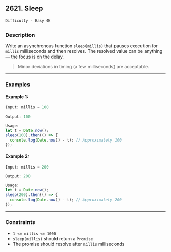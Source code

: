 ## 2621. Sleep

`Difficulty - Easy 🟢`

### **Description**

Write an asynchronous function `sleep(millis)` that pauses execution for `millis` milliseconds and then resolves.
The resolved value can be anything — the focus is on the delay.

> Minor deviations in timing (a few milliseconds) are acceptable.

---

### **Examples**

#### Example 1:

```js
Input: millis = 100

Output: 100

Usage:
let t = Date.now();
sleep(100).then(() => {
  console.log(Date.now() - t); // Approximately 100
});
```

#### Example 2:

```js
Input: millis = 200

Output: 200

Usage:
let t = Date.now();
sleep(200).then(() => {
  console.log(Date.now() - t); // Approximately 200
});
```

---

### **Constraints**

* `1 <= millis <= 1000`
* `sleep(millis)` should return a `Promise`
* The promise should resolve after `millis` milliseconds
